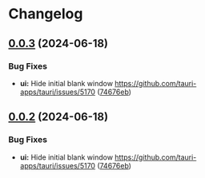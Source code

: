 # Changelog

## [0.0.3](https://github.com/bukowa/ck3oop/compare/ck3oop-ui-rs-v0.0.2...ck3oop-ui-rs-v0.0.3) (2024-06-18)


### Bug Fixes

* **ui:** Hide initial blank window https://github.com/tauri-apps/tauri/issues/5170 ([74676eb](https://github.com/bukowa/ck3oop/commit/74676ebce4a1ac4330ab62a5e522847cd2d96b62))

## [0.0.2](https://github.com/bukowa/ck3oop/compare/ck3oop-ui-rs-v0.0.1...ck3oop-ui-rs-v0.0.2) (2024-06-18)


### Bug Fixes

* **ui:** Hide initial blank window https://github.com/tauri-apps/tauri/issues/5170 ([74676eb](https://github.com/bukowa/ck3oop/commit/74676ebce4a1ac4330ab62a5e522847cd2d96b62))
